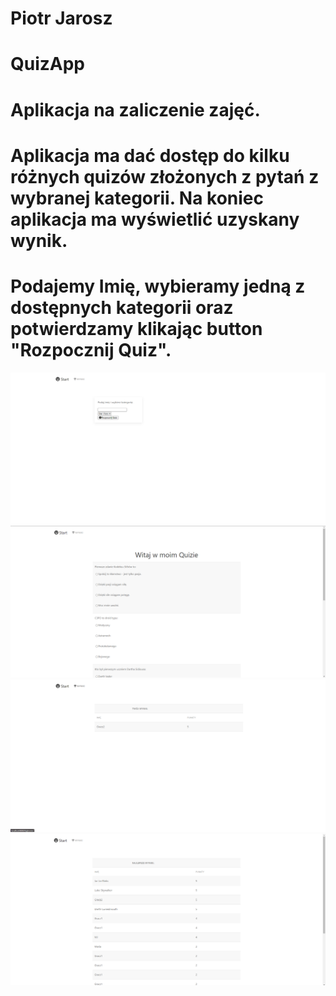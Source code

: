 # Piotr Jarosz
# QuizApp
# Aplikacja na zaliczenie zajęć. 
# Aplikacja ma dać dostęp do kilku różnych quizów złożonych z pytań z wybranej kategorii. Na koniec aplikacja ma wyświetlić uzyskany wynik.
# Podajemy Imię, wybieramy jedną z dostępnych kategorii oraz potwierdzamy klikając button "Rozpocznij Quiz".
![alt text](https://github.com/Cursedmouth/QuizApp/blob/main/1_Start.png)
![alt text](https://github.com/Cursedmouth/QuizApp/blob/main/2_Quiz.png)
![alt text](https://github.com/Cursedmouth/QuizApp/blob/main/3_Score.png)
![alt text](https://github.com/Cursedmouth/QuizApp/blob/main/4_HighScore.png)
